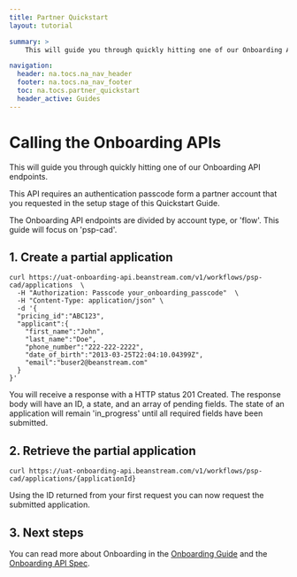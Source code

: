 ```yaml
---
title: Partner Quickstart
layout: tutorial

summary: >
    This will guide you through quickly hitting one of our Onboarding API endpoints.

navigation:
  header: na.tocs.na_nav_header
  footer: na.tocs.na_nav_footer
  toc: na.tocs.partner_quickstart
  header_active: Guides
---
```


# Calling the Onboarding APIs

This will guide you through quickly hitting one of our Onboarding API endpoints.

This API requires an authentication passcode form a partner account that you requested in the setup stage of this Quickstart Guide.

The Onboarding API endpoints are divided by account type, or 'flow'. This guide will focus on 'psp-cad'.


## 1. Create a partial application
```shell
curl https://uat-onboarding-api.beanstream.com/v1/workflows/psp-cad/applications  \
  -H "Authorization: Passcode your_onboarding_passcode"  \
  -H "Content-Type: application/json" \
  -d '{
  "pricing_id":"ABC123",
  "applicant":{
    "first_name":"John",
    "last_name":"Doe",
    "phone_number":"222-222-2222",
    "date_of_birth":"2013-03-25T22:04:10.04399Z",
    "email":"buser2@beanstream.com"
  }
}'
```

You will receive a response with a HTTP status 201 Created. The response body will have an ID, a state, and an array of pending fields. The state of an application will remain 'in_progress' until all required fields have been submitted.

## 2. Retrieve the partial application

```
curl https://uat-onboarding-api.beanstream.com/v1/workflows/psp-cad/applications/{applicationId}
```

Using the ID returned from your first request you can now request the submitted application.

## 3. Next steps
You can read more about Onboarding in the [Onboarding Guide](/docs/guides/onboarding) and the [Onboarding API Spec](/docs/references/partner_API/spec/).

